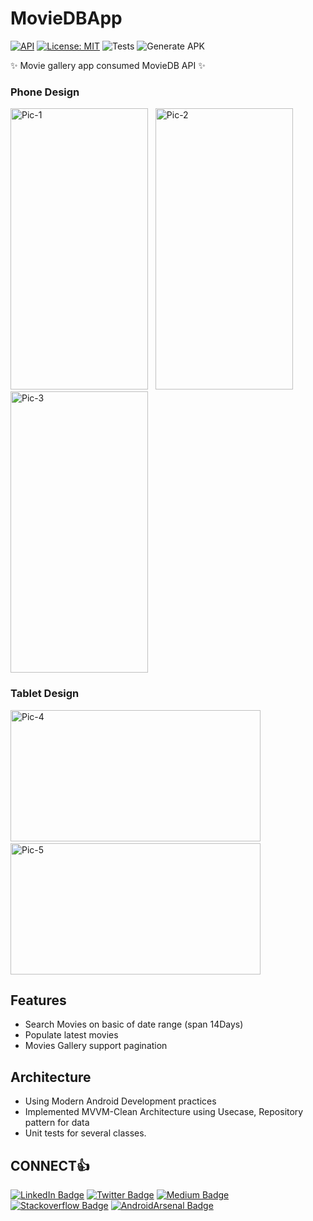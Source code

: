 # MovieDBApp

[![API](https://img.shields.io/badge/API-21%2B-blue.svg?style=flat)](https://android-arsenal.com/api?level=15) [![License: MIT](https://img.shields.io/badge/License-MIT-brightgreen.svg)](https://opensource.org/licenses/MIT) ![Tests](https://github.com/aliazaz/TheMovieDBApp/workflows/Validated%20Unit%20Test/badge.svg) ![Generate APK](https://github.com/aliazaz/TheMovieDBApp/workflows/Generate%20APK/badge.svg)

✨ Movie gallery app consumed MovieDB API ✨

### Phone Design
<img alt="Pic-1" src="https://raw.githubusercontent.com/AliAzaz/TheMovieDBApp/master/images/Pic1.jpg" width="220" height="450"/> &nbsp;
<img alt="Pic-2" src="https://raw.githubusercontent.com/AliAzaz/TheMovieDBApp/master/images/Pic2.jpg" width="220" height="450"/> &nbsp;
<img alt="Pic-3" src="https://raw.githubusercontent.com/AliAzaz/TheMovieDBApp/master/images/Pic3.jpg" width="220" height="450"/>
<br/>
### Tablet Design
<img alt="Pic-4" src="https://raw.githubusercontent.com/AliAzaz/TheMovieDBApp/master/images/Pic4.jpg" width="400" height="210"/> &nbsp;
<img alt="Pic-5" src="https://raw.githubusercontent.com/AliAzaz/TheMovieDBApp/master/images/Pic5.jpg" width="400" height="210"/>

## Features

- Search Movies on basic of date range (span 14Days)
- Populate latest movies
- Movies Gallery support pagination


## Architecture

 - Using Modern Android Development practices
 - Implemented MVVM-Clean Architecture using Usecase, Repository pattern for data
 - Unit tests for several classes.


## CONNECT👍

[![LinkedIn Badge](https://img.shields.io/badge/-aliazazalam-blue?style=flat&logo=Linkedin&logoColor=white&link=https://www.linkedin.com/in/aliazazalam/)](https://www.linkedin.com/in/aliazazalam)
[![Twitter Badge](https://img.shields.io/badge/-aliazaz-gray?style=flat&logo=twitter&logoColor=blue&link=https://twitter.com/AliAzazAlam1)](https://twitter.com/AliAzazAlam1)
[![Medium Badge](https://img.shields.io/badge/-aliazazalam-black?style=flat&logo=Medium&logoColor=white&link=https://medium.com/@ali.azaz.alam)](https://medium.com/@ali.azaz.alam)
[![Stackoverflow Badge](https://img.shields.io/badge/-aliazaz-gray?style=flat&logo=stackoverflow&logoColor=orange&link=https://stackoverflow.com/story/ali-azaz-alam)](https://stackoverflow.com/story/ali-azaz-alam)
[![AndroidArsenal Badge](https://img.shields.io/badge/androidarsenal-aliazaz-green)](https://android-arsenal.com/user/AliAzaz)
